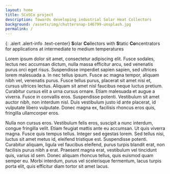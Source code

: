 ```yaml
---
layout: home
title: SCoSCo project
description: Towards developing industrial Solar Heat Collectors
background: /assets/img/chuttersnap-146799-unsplash.jpg
permalink: /
---
```


{: .alert .alert-info .text-center}
**S**olar **Co**llectors with **S**tatic **Co**ncentrators  
for applications at intermediate to medium temperatures

Lorem ipsum dolor sit amet, consectetur adipiscing elit. Fusce sodales, lectus nec accumsan dictum, nulla massa efficitur arcu, sed venenatis purus orci eget risus. Suspendisse imperdiet sapien sapien, sed ultrices lorem malesuada a. In nec tellus ipsum. Fusce ac magna tempor, aliquam nibh vel, venenatis purus. Fusce tellus purus, placerat sit amet nisi et, cursus ultrices lectus. Aliquam sit amet nisl faucibus neque luctus pretium. Curabitur cursus elit a urna cursus ornare. Etiam malesuada et augue a viverra. Fusce in convallis eros. Suspendisse potenti. Vestibulum sit amet auctor nibh, non interdum nisl. Duis vestibulum justo id ante placerat, id vulputate libero vulputate. Donec magna ex, facilisis rhoncus eros quis, fringilla ullamcorper eros.

Nulla non cursus eros. Vestibulum felis eros, suscipit a nunc interdum, congue fringilla velit. Etiam feugiat mattis ante eu accumsan. Ut quis viverra magna. Fusce quis tempus tellus. Integer sed egestas lorem. Sed tellus nisi, luctus sit amet metus id, eleifend tristique est. Suspendisse potenti. Curabitur aliquam, ligula vel faucibus eleifend, purus turpis blandit erat, non facilisis purus nibh a erat. Praesent magna erat, vestibulum vel tincidunt quis, varius id sem. Donec aliquam rhoncus tellus, quis euismod quam semper eu. Morbi interdum, purus vel scelerisque fermentum, lacus turpis porta elit, quis efficitur diam tortor sit amet lacus.
